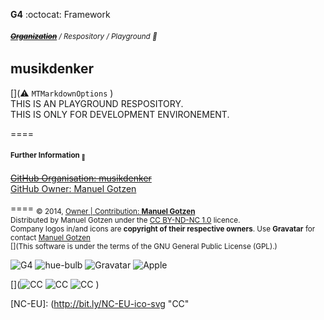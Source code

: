__G4__ :octocat: Framework
###### <sub>**~~[Organization](http://github.com/musikdenker)~~** / Respository / Playground 👾  </sub>
## musikdenker  
 
  [](⚠️ `MTMarkdownOptions` )  
THIS IS AN PLAYGROUND RESPOSITORY.  
THIS IS ONLY FOR DEVELOPMENT ENVIRONEMENT.  

====
#### __<sub>Further Information <sub>🔗</sub></sub>__
 
~~[GitHub Organisation: musikdenker](http://github.com/musikdenker)~~  
[GitHub Owner: Manuel Gotzen](http://github.com/ManuelGotzen/?tab=repositories)
  

==== 
<sub>
&copy; 2014, [Owner | Contribution: __Manuel Gotzen__][gitHub]  
Distributed by Manuel Gotzen under the [CC BY-ND-NC 1.0](http://creativecommons.org/licenses/by-nc-nd/3.0/de/) licence.   
Company logos in/and icons are __copyright of their respective owners__. Use __Gravatar__ for contact [Manuel Gotzen](http://bit.ly/en-G4UI)  
[](This software is under the terms of the GNU General Public License (GPL).) 
</sub>
  
![G4](http://2.gravatar.com/avatar/9fabd574dab849b9e9401bb2a79d31e8?s=32) 
![hue-bulb](http://2.gravatar.com/userimage/71444084/32e0a5664f048a4a79e63053231e98b5?s=20) 
![Gravatar](http://www.gravatar.com/avatar/00000000000000000000000000000000?s=16) 
![Apple](http://2.gravatar.com/userimage/71444084/7fbcec9cb45281f8ebb48266428dfe59?s=20)  


[](![CC][CC]  ![CC][BY]  ![CC][NC]  [](![CC][NC-EU]))

[CC]: http://bit.ly/CC-ico-svg "CC"
[BY]: http://bit.ly/BY-ico-svg "CC"
[NC]: http://bit.ly/NC-ico-svg "CC"
[NC-EU]: (http://bit.ly/NC-EU-ico-svg "CC"

[gitHub]: http://bit.ly/gitHub-musikdenker  "Organization"
[gitHub]: http://bit.ly/gitHub-gee  "Owner"


[gitHub]: http://musikdenker.github.io  "Playground"  
